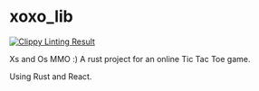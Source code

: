 # xoxo_lib

[![Clippy Linting Result](https://clippy.bashy.io/github/manicqin/xoxo_lib/master/badge.svg)](https://clippy.bashy.io/github/manicqin/xoxo_lib/master/log)

Xs and Os MMO :)
A rust project for an online Tic Tac Toe game.

Using Rust and React.

